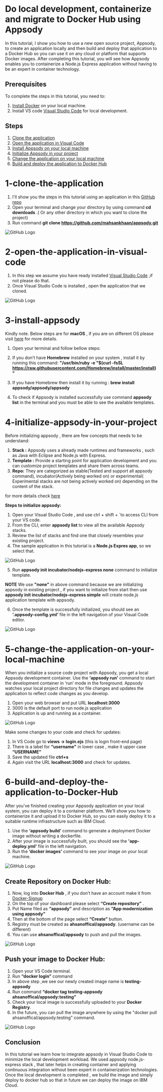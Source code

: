 # Do local development, containerize and migrate to Docker Hub using Appsody


In this tutorial, I show you how to use a new open source project, Appsody, to create an application locally and then build and deploy that application to a Docker Hub so you can use it on any cloud or platform that supports Docker images. After completing this tutorial, you will see how Appsody enables you to containerize a Node.js Express application without having to be an expert in container technology. 



## Prerequisites

To complete the steps in this tutorial, you need to:
1. [Install Docker](https://docs.docker.com/install/) on your local machine.
2. Install VS code [Visual Studio Code](https://code.visualstudio.com/) for local development.

## Steps
1.	[Clone the application](#1-clone-the-application)
2.	[Open the application in Visual Code](#2-open-the-application-in-visual-code)
3.	[Install Appsody on your local machine](#3-install-appsody)
4. [Initialize Appsody in your project]((#4-initialize-appsody-in-your-project))
5.	[Change the application on your local machine](#5-change-the-application-on-your-local-machine)
6.	[Build and deploy the application to Docker Hub](#6-build-and-deploy-the-application-to-Docker-Hub)





# 1-clone-the-application

1.	I'll show you the steps in this tutorial using an application in this  [GitHub repo](https://github.com/mahsankhaan/appsody.git)
2.	Open your terminal and change your directory by using command **cd downloads** .( Or any other directory in which you want to clone the project)
3.	Run command **git clone https://github.com/mahsankhaan/appsody.git**   

![GitHub Logo](images/s1.png)



# 2-open-the-application-in-visual-code

1. In this step we assume you have ready installed [Visual Studio Code](https://code.visualstudio.com/) ,if not please do that.
2.	Once Visual Studio Code is installed , open the application that we cloned. 

![GitHub Logo](images/s2.png)

# 3-install-appsody

Kindly note. Below steps are for **macOS** , if you are on different OS please visit [here](https://appsody.dev/docs/getting-started/installation) for more details.

1. Open your terminal and follow bellow steps:

2.	If you don’t have **Homebrew** installed on your system , install it by running this command:
**"/usr/bin/ruby -e "$(curl -fsSL https://raw.githubusercontent.com/Homebrew/install/master/install)"**

3.	If you have Homebrew then install it by running : 
**brew install appsody/appsody/appsody**

4.	To check if Appsody is installed successfully use command **appsody list** in the terminal and you must be able to see the available templates.


# 4-initialize-appsody-in-your-project

Before initializing appsody , there are few concepts that needs to be understand: 
1. **Stack :**  Appsody uses a already made runtimes and frameworks , such as Java with Eclipse and Node.js with Express.
2. **Template :**  Provide a starting point for application development  and you can customize project templates and share them across teams.
3. **Repo:** They are categorized as stable(Tested and support all appsody command), incubator(Actively being worked on) or experimental( Experimental stacks are not being actively worked on) depending on the  content of the stack.

for more  details check [here](https://appsody.dev/docs/stacks/stacks-overview/)

**Steps to initialize appsody:**
1.	Open your Visual Studio Code , and use ctrl + shift + `to access CLI from your VS code.
2.	From the CLI, enter **appsody list** to view all the available Appsody stacks.
3.	Review the list of stacks and find one that closely resembles your existing project. 
4. The sample application in this tutorial is a **Node.js Expres app**, so we select that.


![GitHub Logo](images/s4.png)

5.	Run  **appsody init incubator/nodejs-express none** command to initialize template.
   
**NOTE**
We use **"none”** in above command because we are initializing appsody in existing project , if you want to initialize from start then use  **appsody init incubator/nodejs-express simple**  will create node.js application template with appsody.

6. Once the template is successfully initialized, you should see an **‘.appsody-config.yml’** file in the left navigation of your Visual Code editor.

![GitHub Logo](images/s5.png)

# 5-change-the-application-on-your-local-machine

When you initialize a source code project with Appsody, you get a local Appsody development container. Use the **‘appsody run’** command to start the development container in ‘run’ mode in the foreground. Appsody watches your local project directory for file changes and updates the application to reflect code changes as you develop.

1.	Open your web browser and put URL **localhost:3000**
2.	3000 is the default port to run node.js application
3.	Application is up and running as a container.

![GitHub Logo](images/s6.png)


Make some changes to your code and check for updates: 

1.	In VS Code go to **views -> login.ejs** (this is login front-end page)
2.	There is a label for **“username"** in lower case , make it upper case **“USERNAME”**
3.	Save the updated file **ctrl+s** 
4.	Again visit the URL **localhost:3000** and check for updates.



# 6-build-and-deploy-the-application-to-Docker-Hub
After you've finished creating your Appsody application on your local system, you can deploy it to a container platform. We'll show you how to containerize it and upload it to Docker Hub, so you can easily deploy it to a suitable runtime infrastructure such as IBM Cloud.


1.	Use the **‘appsody build’** command to generate a deployment Docker image without writing a dockerfile.
2.	After your image is successfully built, you should see the **'app-deploy.yml'** file in the left navigation.
3.	Run the **‘docker images’** command to see your image on your local machine.

![GitHub Logo](images/s8.png)

## Create Repository on Docker Hub:
1.	Now, log into **Docker Hub** , if you don’t have an account make it from [Docker-Signup](https://hub.docker.com/signup)
2.	On the top of your dashboard please select **“Create repository”** .
3.	Put Name filed as **“appsody”** and description as **“App modernization using appsody”**
4.	Then at the bottom of the page select **“Create”** button.
5.	Registry must be created as **ahsanoffical/appsody**. (username can be different)
6.	You can use **ahsanoffical/appsody** to push and pull the images.

![GitHub Logo](images/s11.png)



## Push your image to Docker Hub:
1. Open your VS Code terminal.
2. Run **“docker login”** command
3. In above step ,we see our newly created image name is **testing-appsody**
4. Run command **“docker tag testing-appsody ahsanoffical/appsody:testing”**
5. Check your local image is successfully uploaded to your **Docker Registry**.
6. In the future, you can pull the image anywhere by using the "docker pull ahsanoffical/appsody:testing" command.

 ![GitHub Logo](images/s13.png)
 
 ## Conclusion 
 

In this tutorial we learn how to integrate appsody in Visual Studio Code to minimize the local development workload. We used appsody node.js-express stack , that later helps in creating container and applying continuous integration without been expert in containerization technologies. Once the local development is completed  , we build the image and simply deploy to docker hub so that in future we can deploy the image on IBM Cloud.
